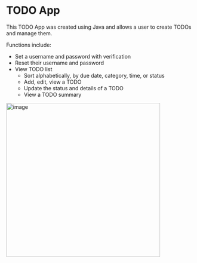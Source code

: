 # TODO App
This TODO App was created using Java and allows a user to create TODOs and manage them. 

Functions include:
- Set a username and password with verification
- Reset their username and password
- View TODO list
  - Sort alphabetically, by due date, category, time, or status
  - Add, edit, view a TODO
  - Update the status and details of a TODO
  - View a TODO summary
<img width="412" alt="image" src="https://github.com/henrietta-k/TODOApp/assets/111554249/d0651701-56ad-45eb-8433-a5b3d66c05f9">
